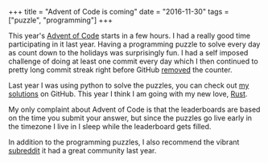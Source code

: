 +++
title = "Advent of Code is coming"
date = "2016-11-30"
tags = ["puzzle", "programming"]
+++

This year's [Advent of Code](http://adventofcode.com) starts in a few hours. I
had a really good time participating in it last year. Having a programming
puzzle to solve every day as count down to the holidays was surprisingly fun. I
had a self imposed challenge of doing at least one commit every day which I then
continued to pretty long commit streak right before GitHub
[removed](https://github.com/blog/2173-more-contributions-on-your-profile) the
counter.


Last year I was using python to solve the puzzles, you can check out [my
solutions](https://github.com/ijanos/advent2015) on GitHub. This year I think I
am going with my new love, [Rust](https://www.rust-lang.org/en-US/).

My only complaint about Advent of Code is that the leaderboards are based on the
time you submit your answer, but since the puzzles go live early in the timezone
I live in I sleep while the leaderboard gets filled.

In addition to the programming puzzles, I also recommend the vibrant
[subreddit](https://www.reddit.com/r/adventofcode/) it had a great community
last year.











